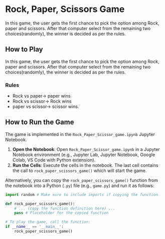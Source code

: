 # Rock, Paper, Scissors Game

In this game, the user gets the first chance to pick the option among Rock, paper and scissors. After that computer select from the remaining two choices(randomly), the winner is decided as per the rules.

## How to Play

In this game, the user gets the first chance to pick the option among Rock, paper and scissors. After that computer select from the remaining two choices(randomly), the winner is decided as per the rules.

### Rules
- Rock vs paper-> paper wins
- Rock vs scissor-> Rock wins
- paper vs scissor-> scissor wins.

## How to Run the Game

The game is implemented in the `Rock_Paper_Scissor_game.ipynb` Jupyter Notebook.

1.  **Open the Notebook**: Open `Rock_Paper_Scissor_game.ipynb` in a Jupyter Notebook environment (e.g., Jupyter Lab, Jupyter Notebook, Google Colab, VS Code with Python extension).
2.  **Run the Cells**: Execute the cells in the notebook. The last cell contains the call to `rock_paper_scissors_game()` which will start the game.

Alternatively, you can copy the `rock_paper_scissors_game()` function from the notebook into a Python (`.py`) file (e.g., `game.py`) and run it as follows:

```python
import random # Make sure to include imports if copying the function

def rock_paper_scissors_game():
    # ... (copy the function definition here) ...
    pass # Placeholder for the copied function

# To play the game, call the function:
if __name__ == '__main__':
    rock_paper_scissors_game()
```
